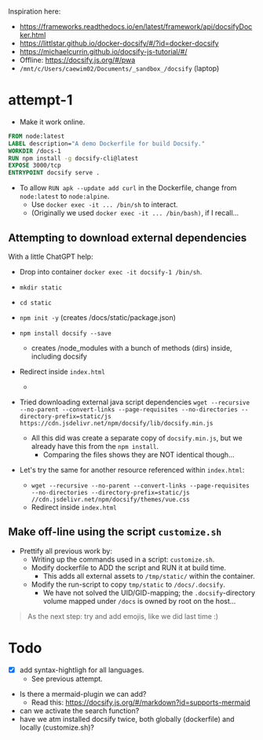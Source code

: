 
Inspiration here: 
- https://frameworks.readthedocs.io/en/latest/framework/api/docsifyDocker.html
- https://littlstar.github.io/docker-docsify/#/?id=docker-docsify
- https://michaelcurrin.github.io/docsify-js-tutorial/#/
- Offline: https://docsify.js.org/#/pwa
- `/mnt/c/Users/caewim02/Documents/_sandbox_/docsify` (laptop)

# attempt-1
- Make it work online.

```dockerfile
FROM node:latest
LABEL description="A demo Dockerfile for build Docsify."
WORKDIR /docs-1
RUN npm install -g docsify-cli@latest
EXPOSE 3000/tcp
ENTRYPOINT docsify serve .
```

- To allow `RUN apk --update add curl` in the Dockerfile, change from `node:latest` to `node:alpine`. 
	- Use `docker exec -it ... /bin/sh` to interact.
	- (Originally we used `docker exec -it ... /bin/bash)`, if I recall... 

## Attempting to download external dependencies 
With a little ChatGPT help:

- Drop into container `docker exec -it docsify-1 /bin/sh`.
- `mkdir static`
- `cd static`
- `npm init -y` (creates /docs/static/package.json)
- `npm install docsify --save` 
	- creates /node_modules with a bunch of methods (dirs) inside, including docsify
 - Redirect inside `index.html`
	 - <script src="static/node_modules/docsify/lib/docsify.min.js"></script>
- Tried downloading external java script dependencies 
  `wget --recursive --no-parent --convert-links --page-requisites --no-directories --directory-prefix=static/js https://cdn.jsdelivr.net/npm/docsify/lib/docsify.min.js`

	- All this did was create a separate copy of `docsify.min.js`, but we already have this from the `npm install`.
		- Comparing the files shows they are NOT identical though...
- Let's try the same for another resource referenced within `index.html`:
	- `wget --recursive --no-parent --convert-links --page-requisites --no-directories --directory-prefix=static/js //cdn.jsdelivr.net/npm/docsify/themes/vue.css`
	- Redirect inside `index.html`
	  <link rel="stylesheet" href="static/js/vue.css">

## Make off-line using the script `customize.sh`

- Prettify all previous work by:
	- Writing up the commands used in a script: `customize.sh`.
	- Modify dockerfile to ADD the script and RUN it at build time. 
		- This adds all external assets to `/tmp/static/` within the container.
	- Modify the run-script to copy `tmp/static` to `/docs/.docsify`.
		- We have not solved the UID/GID-mapping; the `.docsify`-directory volume mapped under `/docs` is owned by root on the host...

> As the next step: try and add emojis, like we did last time :)
> 
  
# Todo
- [x] add syntax-hightligh for all languages. 
	- See previous attempt.
- Is there a mermaid-plugin we can add?
	- Read this: https://docsify.js.org/#/markdown?id=supports-mermaid
- can we activate the search function?
- have we atm installed docsify twice, both globally (dockerfile) and locally (customize.sh)?

